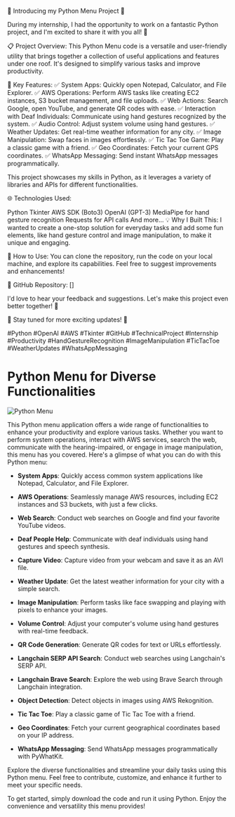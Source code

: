 🚀 Introducing my Python Menu Project 🚀

During my internship, I had the opportunity to work on a fantastic Python project, and I'm excited to share it with you all! 🐍

📋 Project Overview:
This Python Menu code is a versatile and user-friendly utility that brings together a collection of useful applications and features under one roof. It's designed to simplify various tasks and improve productivity.

🧐 Key Features:
✅ System Apps: Quickly open Notepad, Calculator, and File Explorer.
✅ AWS Operations: Perform AWS tasks like creating EC2 instances, S3 bucket management, and file uploads.
✅ Web Actions: Search Google, open YouTube, and generate QR codes with ease.
✅ Interaction with Deaf Individuals: Communicate using hand gestures recognized by the system.
✅ Audio Control: Adjust system volume using hand gestures.
✅ Weather Updates: Get real-time weather information for any city.
✅ Image Manipulation: Swap faces in images effortlessly.
✅ Tic Tac Toe Game: Play a classic game with a friend.
✅ Geo Coordinates: Fetch your current GPS coordinates.
✅ WhatsApp Messaging: Send instant WhatsApp messages programmatically.

This project showcases my skills in Python, as it leverages a variety of libraries and APIs for different functionalities.

🌐 Technologies Used:

Python
Tkinter
AWS SDK (Boto3)
OpenAI (GPT-3)
MediaPipe for hand gesture recognition
Requests for API calls
And more...
💡 Why I Built This:
I wanted to create a one-stop solution for everyday tasks and add some fun elements, like hand gesture control and image manipulation, to make it unique and engaging.

📌 How to Use:
You can clone the repository, run the code on your local machine, and explore its capabilities. Feel free to suggest improvements and enhancements!

🔗 GitHub Repository: []

I'd love to hear your feedback and suggestions. Let's make this project even better together! 🙌

📢 Stay tuned for more exciting updates! 📢

#Python #OpenAI #AWS #Tkinter #GitHub #TechnicalProject #Internship #Productivity #HandGestureRecognition #ImageManipulation #TicTacToe #WeatherUpdates #WhatsAppMessaging

# Python Menu for Diverse Functionalities

![Python Menu](link-to-menu-icon.png)

This Python menu application offers a wide range of functionalities to enhance your productivity and explore various tasks. Whether you want to perform system operations, interact with AWS services, search the web, communicate with the hearing-impaired, or engage in image manipulation, this menu has you covered. Here's a glimpse of what you can do with this Python menu:

- **System Apps**: Quickly access common system applications like Notepad, Calculator, and File Explorer.

- **AWS Operations**: Seamlessly manage AWS resources, including EC2 instances and S3 buckets, with just a few clicks.

- **Web Search**: Conduct web searches on Google and find your favorite YouTube videos.

- **Deaf People Help**: Communicate with deaf individuals using hand gestures and speech synthesis.

- **Capture Video**: Capture video from your webcam and save it as an AVI file.

- **Weather Update**: Get the latest weather information for your city with a simple search.

- **Image Manipulation**: Perform tasks like face swapping and playing with pixels to enhance your images.

- **Volume Control**: Adjust your computer's volume using hand gestures with real-time feedback.

- **QR Code Generation**: Generate QR codes for text or URLs effortlessly.

- **Langchain SERP API Search**: Conduct web searches using Langchain's SERP API.

- **Langchain Brave Search**: Explore the web using Brave Search through Langchain integration.

- **Object Detection**: Detect objects in images using AWS Rekognition.

- **Tic Tac Toe**: Play a classic game of Tic Tac Toe with a friend.

- **Geo Coordinates**: Fetch your current geographical coordinates based on your IP address.

- **WhatsApp Messaging**: Send WhatsApp messages programmatically with PyWhatKit.

Explore the diverse functionalities and streamline your daily tasks using this Python menu. Feel free to contribute, customize, and enhance it further to meet your specific needs.

To get started, simply download the code and run it using Python. Enjoy the convenience and versatility this menu provides!
